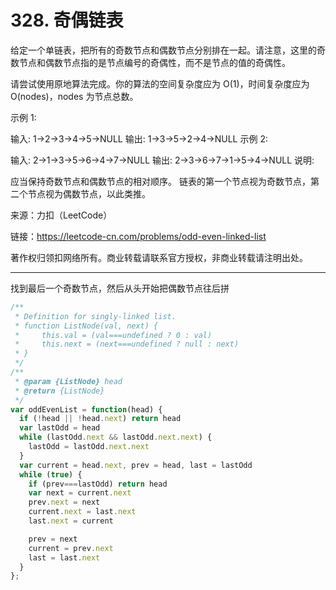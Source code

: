 # 328. 奇偶链表

给定一个单链表，把所有的奇数节点和偶数节点分别排在一起。请注意，这里的奇数节点和偶数节点指的是节点编号的奇偶性，而不是节点的值的奇偶性。

请尝试使用原地算法完成。你的算法的空间复杂度应为 O(1)，时间复杂度应为 O(nodes)，nodes 为节点总数。

示例 1:

输入: 1->2->3->4->5->NULL
输出: 1->3->5->2->4->NULL
示例 2:

输入: 2->1->3->5->6->4->7->NULL
输出: 2->3->6->7->1->5->4->NULL
说明:

应当保持奇数节点和偶数节点的相对顺序。
链表的第一个节点视为奇数节点，第二个节点视为偶数节点，以此类推。

来源：力扣（LeetCode）

链接：<https://leetcode-cn.com/problems/odd-even-linked-list>

著作权归领扣网络所有。商业转载请联系官方授权，非商业转载请注明出处。

---

找到最后一个奇数节点，然后从头开始把偶数节点往后拼

```js
/**
 * Definition for singly-linked list.
 * function ListNode(val, next) {
 *     this.val = (val===undefined ? 0 : val)
 *     this.next = (next===undefined ? null : next)
 * }
 */
/**
 * @param {ListNode} head
 * @return {ListNode}
 */
var oddEvenList = function(head) {
  if (!head || !head.next) return head
  var lastOdd = head
  while (lastOdd.next && lastOdd.next.next) {
    lastOdd = lastOdd.next.next
  }
  var current = head.next, prev = head, last = lastOdd
  while (true) {
    if (prev===lastOdd) return head
    var next = current.next
    prev.next = next
    current.next = last.next
    last.next = current

    prev = next
    current = prev.next
    last = last.next
  }
};
```
